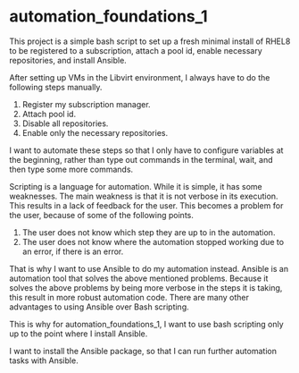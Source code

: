 # automation_foundations_1

This project is a simple bash script to set up a fresh minimal install of RHEL8 to be registered to a subscription, attach a pool id, enable necessary repositories, and install Ansible.

After setting up VMs in the Libvirt environment, I always have to do the following steps manually.

1. Register my subscription manager.
2. Attach pool id.
3. Disable all repositories.
4. Enable only the necessary repositories.

I want to automate these steps so that I only have to configure variables at the beginning, rather than type out commands in the terminal, wait, and then type some more commands.

Scripting is a language for automation. While it is simple, it has some weaknesses. The main weakness is that it is not verbose in its execution. This results in a lack of feedback for the user. This becomes a problem for the user, because of some of the following points.

1. The user does not know which step they are up to in the automation.
2. The user does not know where the automation stopped working due to an error, if there is an error.

That is why I want to use Ansible to do my automation instead.
Ansible is an automation tool that solves the above mentioned problems.
Because it solves the above problems by being more verbose in the steps it is taking, this result in more robust automation code.
There are many other advantages to using Ansible over Bash scripting.

This is why for automation_foundations_1, I want to use bash scripting only up to the point where I install Ansible. 

I want to install the Ansible package, so that I can run further automation tasks with Ansible.